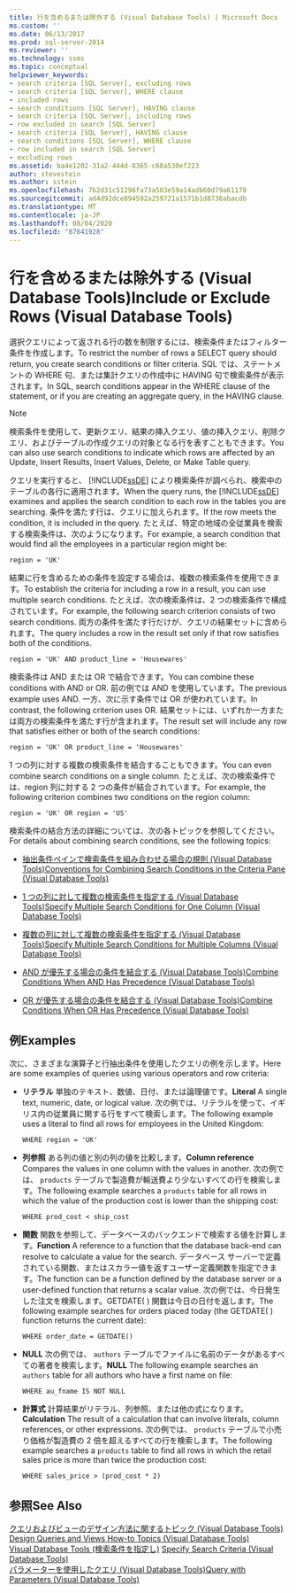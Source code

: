 ```yaml
---
title: 行を含めるまたは除外する (Visual Database Tools) | Microsoft Docs
ms.custom: ''
ms.date: 06/13/2017
ms.prod: sql-server-2014
ms.reviewer: ''
ms.technology: ssms
ms.topic: conceptual
helpviewer_keywords:
- search criteria [SQL Server], excluding rows
- search criteria [SQL Server], WHERE clause
- included rows
- search conditions [SQL Server], HAVING clause
- search criteria [SQL Server], including rows
- row excluded in search [SQL Server]
- search criteria [SQL Server], HAVING clause
- search conditions [SQL Server], WHERE clause
- row included in search [SQL Server]
- excluding rows
ms.assetid: ba4e1202-31a2-444d-8365-c68a530ef223
author: stevestein
ms.author: sstein
ms.openlocfilehash: 7b2d31c51296fa73a503e59a14adb60d79a61178
ms.sourcegitcommit: ad4d92dce894592a259721a1571b1d8736abacdb
ms.translationtype: MT
ms.contentlocale: ja-JP
ms.lasthandoff: 08/04/2020
ms.locfileid: "87641928"
---
```

# <a name="include-or-exclude-rows-visual-database-tools"></a><span data-ttu-id="e22e5-102">行を含めるまたは除外する (Visual Database Tools)</span><span class="sxs-lookup"><span data-stu-id="e22e5-102">Include or Exclude Rows (Visual Database Tools)</span></span>
  <span data-ttu-id="e22e5-103">選択クエリによって返される行の数を制限するには、検索条件またはフィルター条件を作成します。</span><span class="sxs-lookup"><span data-stu-id="e22e5-103">To restrict the number of rows a SELECT query should return, you create search conditions or filter criteria.</span></span> <span data-ttu-id="e22e5-104">SQL では、ステートメントの WHERE 句、または集計クエリの作成中に HAVING 句で検索条件が表示されます。</span><span class="sxs-lookup"><span data-stu-id="e22e5-104">In SQL, search conditions appear in the WHERE clause of the statement, or if you are creating an aggregate query, in the HAVING clause.</span></span>  
  
> [!NOTE]  
>  <span data-ttu-id="e22e5-105">検索条件を使用して、更新クエリ、結果の挿入クエリ、値の挿入クエリ、削除クエリ、およびテーブルの作成クエリの対象となる行を表すこともできます。</span><span class="sxs-lookup"><span data-stu-id="e22e5-105">You can also use search conditions to indicate which rows are affected by an Update, Insert Results, Insert Values, Delete, or Make Table query.</span></span>  
  
 <span data-ttu-id="e22e5-106">クエリを実行すると、 [!INCLUDE[ssDE](../../includes/ssde-md.md)] により検索条件が調べられ、検索中のテーブルの各行に適用されます。</span><span class="sxs-lookup"><span data-stu-id="e22e5-106">When the query runs, the [!INCLUDE[ssDE](../../includes/ssde-md.md)] examines and applies the search condition to each row in the tables you are searching.</span></span> <span data-ttu-id="e22e5-107">条件を満たす行は、クエリに加えられます。</span><span class="sxs-lookup"><span data-stu-id="e22e5-107">If the row meets the condition, it is included in the query.</span></span> <span data-ttu-id="e22e5-108">たとえば、特定の地域の全従業員を検索する検索条件は、次のようになります。</span><span class="sxs-lookup"><span data-stu-id="e22e5-108">For example, a search condition that would find all the employees in a particular region might be:</span></span>  
  
```  
region = 'UK'  
```  
  
 <span data-ttu-id="e22e5-109">結果に行を含めるための条件を設定する場合は、複数の検索条件を使用できます。</span><span class="sxs-lookup"><span data-stu-id="e22e5-109">To establish the criteria for including a row in a result, you can use multiple search conditions.</span></span> <span data-ttu-id="e22e5-110">たとえば、次の検索条件は、2 つの検索条件で構成されています。</span><span class="sxs-lookup"><span data-stu-id="e22e5-110">For example, the following search criterion consists of two search conditions.</span></span> <span data-ttu-id="e22e5-111">両方の条件を満たす行だけが、クエリの結果セットに含められます。</span><span class="sxs-lookup"><span data-stu-id="e22e5-111">The query includes a row in the result set only if that row satisfies both of the conditions.</span></span>  
  
```  
region = 'UK' AND product_line = 'Housewares'  
```  
  
 <span data-ttu-id="e22e5-112">検索条件は AND または OR で結合できます。</span><span class="sxs-lookup"><span data-stu-id="e22e5-112">You can combine these conditions with AND or OR.</span></span> <span data-ttu-id="e22e5-113">前の例では AND を使用しています。</span><span class="sxs-lookup"><span data-stu-id="e22e5-113">The previous example uses AND.</span></span> <span data-ttu-id="e22e5-114">一方、次に示す条件では OR が使われています。</span><span class="sxs-lookup"><span data-stu-id="e22e5-114">In contrast, the following criterion uses OR.</span></span> <span data-ttu-id="e22e5-115">結果セットには、いずれか一方または両方の検索条件を満たす行が含まれます。</span><span class="sxs-lookup"><span data-stu-id="e22e5-115">The result set will include any row that satisfies either or both of the search conditions:</span></span>  
  
```  
region = 'UK' OR product_line = 'Housewares'  
```  
  
 <span data-ttu-id="e22e5-116">1 つの列に対する複数の検索条件を結合することもできます。</span><span class="sxs-lookup"><span data-stu-id="e22e5-116">You can even combine search conditions on a single column.</span></span> <span data-ttu-id="e22e5-117">たとえば、次の検索条件では、region 列に対する 2 つの条件が結合されています。</span><span class="sxs-lookup"><span data-stu-id="e22e5-117">For example, the following criterion combines two conditions on the region column:</span></span>  
  
```  
region = 'UK' OR region = 'US'  
```  
  
 <span data-ttu-id="e22e5-118">検索条件の結合方法の詳細については、次の各トピックを参照してください。</span><span class="sxs-lookup"><span data-stu-id="e22e5-118">For details about combining search conditions, see the following topics:</span></span>  
  
-   [<span data-ttu-id="e22e5-119">抽出条件ペインで検索条件を組み合わせる場合の規則 (Visual Database Tools)</span><span class="sxs-lookup"><span data-stu-id="e22e5-119">Conventions for Combining Search Conditions in the Criteria Pane &#40;Visual Database Tools&#41;</span></span>](conventions-combine-search-conditions-in-criteria-pane-visual-db-tools.md)  
  
-   [<span data-ttu-id="e22e5-120">1 つの列に対して複数の検索条件を指定する (Visual Database Tools)</span><span class="sxs-lookup"><span data-stu-id="e22e5-120">Specify Multiple Search Conditions for One Column &#40;Visual Database Tools&#41;</span></span>](visual-database-tools.md)  
  
-   [<span data-ttu-id="e22e5-121">複数の列に対して複数の検索条件を指定する (Visual Database Tools)</span><span class="sxs-lookup"><span data-stu-id="e22e5-121">Specify Multiple Search Conditions for Multiple Columns &#40;Visual Database Tools&#41;</span></span>](specify-multiple-search-conditions-for-multiple-columns-visual-database-tools.md)  
  
-   [<span data-ttu-id="e22e5-122">AND が優先する場合の条件を結合する (Visual Database Tools)</span><span class="sxs-lookup"><span data-stu-id="e22e5-122">Combine Conditions When AND Has Precedence &#40;Visual Database Tools&#41;</span></span>](combine-conditions-when-and-has-precedence-visual-database-tools.md)  
  
-   [<span data-ttu-id="e22e5-123">OR が優先する場合の条件を結合する (Visual Database Tools)</span><span class="sxs-lookup"><span data-stu-id="e22e5-123">Combine Conditions When OR Has Precedence &#40;Visual Database Tools&#41;</span></span>](combine-conditions-when-or-has-precedence-visual-database-tools.md)  
  
## <a name="examples"></a><span data-ttu-id="e22e5-124">例</span><span class="sxs-lookup"><span data-stu-id="e22e5-124">Examples</span></span>  
 <span data-ttu-id="e22e5-125">次に、さまざまな演算子と行抽出条件を使用したクエリの例を示します。</span><span class="sxs-lookup"><span data-stu-id="e22e5-125">Here are some examples of queries using various operators and row criteria:</span></span>  
  
-   <span data-ttu-id="e22e5-126">**リテラル** 単独のテキスト、数値、日付、または論理値です。</span><span class="sxs-lookup"><span data-stu-id="e22e5-126">**Literal** A single text, numeric, date, or logical value.</span></span> <span data-ttu-id="e22e5-127">次の例では、リテラルを使って、イギリス内の従業員に関する行をすべて検索します。</span><span class="sxs-lookup"><span data-stu-id="e22e5-127">The following example uses a literal to find all rows for employees in the United Kingdom:</span></span>  
  
    ```  
    WHERE region = 'UK'  
    ```  
  
-   <span data-ttu-id="e22e5-128">**列参照** ある列の値と別の列の値を比較します。</span><span class="sxs-lookup"><span data-stu-id="e22e5-128">**Column reference** Compares the values in one column with the values in another.</span></span> <span data-ttu-id="e22e5-129">次の例では、 `products` テーブルで製造費が輸送費より少ないすべての行を検索します。</span><span class="sxs-lookup"><span data-stu-id="e22e5-129">The following example searches a `products` table for all rows in which the value of the production cost is lower than the shipping cost:</span></span>  
  
    ```  
    WHERE prod_cost < ship_cost  
    ```  
  
-   <span data-ttu-id="e22e5-130">**関数** 関数を参照して、データベースのバックエンドで検索する値を計算します。</span><span class="sxs-lookup"><span data-stu-id="e22e5-130">**Function** A reference to a function that the database back-end can resolve to calculate a value for the search.</span></span> <span data-ttu-id="e22e5-131">データベース サーバーで定義されている関数、またはスカラー値を返すユーザー定義関数を指定できます。</span><span class="sxs-lookup"><span data-stu-id="e22e5-131">The function can be a function defined by the database server or a user-defined function that returns a scalar value.</span></span> <span data-ttu-id="e22e5-132">次の例では、今日発生した注文を検索します。GETDATE( ) 関数は今日の日付を返します。</span><span class="sxs-lookup"><span data-stu-id="e22e5-132">The following example searches for orders placed today (the GETDATE( ) function returns the current date):</span></span>  
  
    ```  
    WHERE order_date = GETDATE()  
    ```  
  
-   <span data-ttu-id="e22e5-133">**NULL** 次の例では、 `authors` テーブルでファイルに名前のデータがあるすべての著者を検索します。</span><span class="sxs-lookup"><span data-stu-id="e22e5-133">**NULL** The following example searches an `authors` table for all authors who have a first name on file:</span></span>  
  
    ```  
    WHERE au_fname IS NOT NULL  
    ```  
  
-   <span data-ttu-id="e22e5-134">**計算式** 計算結果がリテラル、列参照、または他の式になります。</span><span class="sxs-lookup"><span data-stu-id="e22e5-134">**Calculation** The result of a calculation that can involve literals, column references, or other expressions.</span></span> <span data-ttu-id="e22e5-135">次の例では、 `products` テーブルで小売り価格が製造費の 2 倍を超えるすべての行を検索します。</span><span class="sxs-lookup"><span data-stu-id="e22e5-135">The following example searches a `products` table to find all rows in which the retail sales price is more than twice the production cost:</span></span>  
  
    ```  
    WHERE sales_price > (prod_cost * 2)  
    ```  
  
## <a name="see-also"></a><span data-ttu-id="e22e5-136">参照</span><span class="sxs-lookup"><span data-stu-id="e22e5-136">See Also</span></span>  
 <span data-ttu-id="e22e5-137">[クエリおよびビューのデザイン方法に関するトピック &#40;Visual Database Tools&#41;](design-queries-and-views-how-to-topics-visual-database-tools.md) </span><span class="sxs-lookup"><span data-stu-id="e22e5-137">[Design Queries and Views How-to Topics &#40;Visual Database Tools&#41;](design-queries-and-views-how-to-topics-visual-database-tools.md) </span></span>  
 <span data-ttu-id="e22e5-138">[Visual Database Tools &#40;検索条件を指定し&#41;](specify-search-criteria-visual-database-tools.md) </span><span class="sxs-lookup"><span data-stu-id="e22e5-138">[Specify Search Criteria &#40;Visual Database Tools&#41;](specify-search-criteria-visual-database-tools.md) </span></span>  
 [<span data-ttu-id="e22e5-139">パラメーターを使用したクエリ (Visual Database Tools)</span><span class="sxs-lookup"><span data-stu-id="e22e5-139">Query with Parameters &#40;Visual Database Tools&#41;</span></span>](query-with-parameters-visual-database-tools.md)  
  
  
